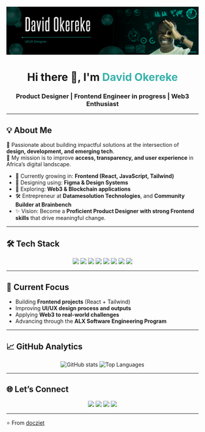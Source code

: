 ![Banner](https://github.com/Docziet/Docziet/raw/main/Black%20Green%20Blue%20Futuristic%20UIUX%20Designer%20LinkedIn%20Banner.png)

<h1 align="center">Hi there 👋, I'm <span style="color:#38B2AC;">David Okereke</span></h1>
<h3 align="center">Product Designer | Frontend Engineer in progress | Web3 Enthusiast</h3>

---

## 💡 About Me
🚀 Passionate about building impactful solutions at the intersection of **design, development, and emerging tech**.  
🎯 My mission is to improve **access, transparency, and user experience** in Africa’s digital landscape.

- 🌱 Currently growing in: **Frontend (React, JavaScript, Tailwind)**  
- 🎨 Designing using: **Figma & Design Systems**  
- 🔗 Exploring: **Web3 & Blockchain applications**  
- 🛠️ Entrepreneur at **Datamesolution Technologies**, and **Community Builder at Brainbench**  
- ✨ Vision: Become a **Proficient Product Designer with strong Frontend skills** that drive meaningful change.  

---

## 🛠️ Tech Stack
<p align="center">
  <img src="https://img.shields.io/badge/HTML5-E34F26?style=flat&logo=html5&logoColor=white" />
  <img src="https://img.shields.io/badge/CSS3-1572B6?style=flat&logo=css3&logoColor=white" />
  <img src="https://img.shields.io/badge/JavaScript-F7DF1E?style=flat&logo=javascript&logoColor=black" />
  <img src="https://img.shields.io/badge/React-20232A?style=flat&logo=react&logoColor=61DAFB" />
  <img src="https://img.shields.io/badge/TailwindCSS-38B2AC?style=flat&logo=tailwind-css&logoColor=white" />
  <img src="https://img.shields.io/badge/Figma-F24E1E?style=flat&logo=figma&logoColor=white" />
  <img src="https://img.shields.io/badge/Git-F05032?style=flat&logo=git&logoColor=white" />
  <img src="https://img.shields.io/badge/GitHub-181717?style=flat&logo=github&logoColor=white" />
</p>

---

## 📌 Current Focus
- Building **Frontend projects** (React + Tailwind)  
- Improving **UI/UX design process and outputs**  
- Applying **Web3 to real-world challenges**  
- Advancing through the **ALX Software Engineering Program**

---

## 📈 GitHub Analytics
<p align="center">
  <img src="https://github-readme-stats.vercel.app/api?username=docziet&show_icons=true&theme=tokyonight" alt="GitHub stats" />
  <img src="https://github-readme-stats.vercel.app/api/top-langs/?username=docziet&layout=compact&theme=tokyonight" alt="Top Languages" />
</p>

---

## 🌐 Let’s Connect
<p align="center">
  <a href="https://www.linkedin.com/in/davidokereke"><img src="https://img.shields.io/badge/LinkedIn-0A66C2?style=flat&logo=linkedin&logoColor=white"/></a>
  <a href="https://twitter.com/okerekedavicC"><img src="https://img.shields.io/badge/Twitter-1DA1F2?style=flat&logo=twitter&logoColor=white"/></a>
  <a href="mailto:docziet@gmail.com"><img src="https://img.shields.io/badge/Gmail-D14836?style=flat&logo=gmail&logoColor=white"/></a>
  <a href="https://docziet.github.io/Personalsite/"><img src="https://img.shields.io/badge/Portfolio-24292e?style=flat&logo=githubpages&logoColor=white"/></a>
</p>

---

⭐ From [docziet](https://github.com/docziet)
